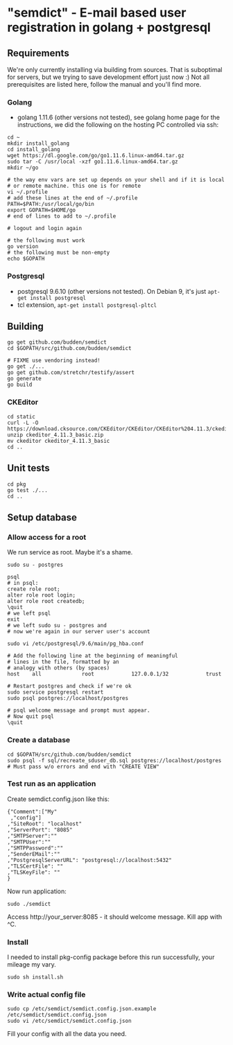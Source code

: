 # "semdict" - E-mail based user registration in golang + postgresql

## Requirements
We're only currently installing via building from sources. That is suboptimal for servers, 
but we trying to save development effort just now :) Not all prerequisites are listed here, 
follow the manual and you'll find more.

### Golang
- golang 1.11.6 (other versions not tested), see golang home page for the instructions, we did the following
on the hosting PC controlled via ssh:
```
cd ~
mkdir install_golang
cd install_golang
wget https://dl.google.com/go/go1.11.6.linux-amd64.tar.gz
sudo tar -C /usr/local -xzf go1.11.6.linux-amd64.tar.gz
mkdir ~/go

# the way env vars are set up depends on your shell and if it is local
# or remote machine. this one is for remote
vi ~/.profile
# add these lines at the end of ~/.profile
PATH=$PATH:/usr/local/go/bin
export GOPATH=$HOME/go
# end of lines to add to ~/.profile

# logout and login again

# the following must work
go version 
# the following must be non-empty
echo $GOPATH
```

### Postgresql
- postgresql 9.6.10 (other versions not tested). On Debian 9, it's just `apt-get install postgresql`
- tcl extension, `apt-get install postgresql-pltcl`


## Building

```
go get github.com/budden/semdict
cd $GOPATH/src/github.com/budden/semdict

# FIXME use vendoring instead!
go get ./...
go get github.com/stretchr/testify/assert
go generate
go build
```

### CKEditor
```
cd static
curl -L -O https://download.cksource.com/CKEditor/CKEditor/CKEditor%204.11.3/ckeditor_4.11.3_basic.zip
unzip ckeditor_4.11.3_basic.zip
mv ckeditor ckeditor_4.11.3_basic
cd .. 
```

## Unit tests
```
cd pkg
go test ./...
cd ..
```

## Setup database

### Allow access for a root
We run service as root. Maybe it's a shame.
```
sudo su - postgres

psql
# in psql:
create role root;
alter role root login;
alter role root createdb;
\quit
# we left psql
exit
# we left sudo su - postgres and 
# now we're again in our server user's account

sudo vi /etc/postgresql/9.6/main/pg_hba.conf

# Add the following line at the beginning of meaningful 
# lines in the file, formatted by an 
# analogy with others (by spaces)
host    all             root            127.0.0.1/32            trust

# Restart postgres and check if we're ok
sudo service postgresql restart
sudo psql postgres://localhost/postgres

# psql welcome message and prompt must appear. 
# Now quit psql
\quit
```

### Create a database

```
cd $GOPATH/src/github.com/budden/semdict
sudo psql -f sql/recreate_sduser_db.sql postgres://localhost/postgres
# Must pass w/o errors and end with "CREATE VIEW"
```

### Test run as an application

Create semdict.config.json like this:
```
{"Comment":["My"
 ,"config"]
,"SiteRoot": "localhost"
,"ServerPort": "8085"
,"SMTPServer":""
,"SMTPUser":""
,"SMTPPassword":""
,"SenderEMail":""
,"PostgresqlServerURL": "postgresql://localhost:5432"
,"TLSCertFile": ""
,"TLSKeyFile": ""
}

```
Now run application:
```
sudo ./semdict
```
Access http://your_server:8085 - it should welcome message. Kill app with ^C.


### Install

I needed to install pkg-config package before this run successfully, your
mileage my vary.
```
sudo sh install.sh
```

### Write actual config file
```
sudo cp /etc/semdict/semdict.config.json.example /etc/semdict/semdict.config.json
sudo vi /etc/semdict/semdict.config.json
```
Fill your config with all the data you need.
